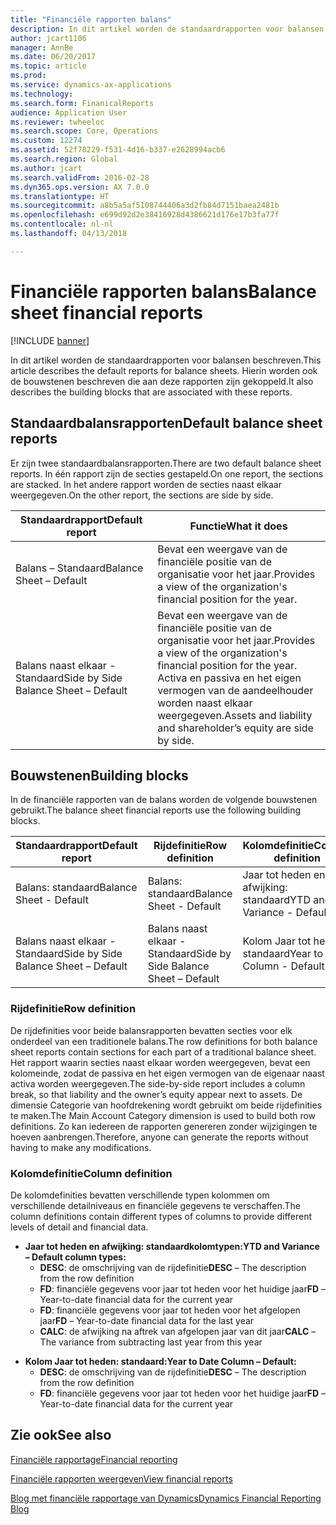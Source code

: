 ```yaml
---
title: "Financiële rapporten balans"
description: In dit artikel worden de standaardrapporten voor balansen beschreven. Hierin worden ook de bouwstenen beschreven die aan deze rapporten zijn gekoppeld.
author: jcart1106
manager: AnnBe
ms.date: 06/20/2017
ms.topic: article
ms.prod: 
ms.service: dynamics-ax-applications
ms.technology: 
ms.search.form: FinanicalReports
audience: Application User
ms.reviewer: twheeloc
ms.search.scope: Core, Operations
ms.custom: 12274
ms.assetid: 52f78229-f531-4d16-b337-e2628994acb6
ms.search.region: Global
ms.author: jcart
ms.search.validFrom: 2016-02-28
ms.dyn365.ops.version: AX 7.0.0
ms.translationtype: HT
ms.sourcegitcommit: a8b5a5af5108744406a3d2fb84d7151baea2481b
ms.openlocfilehash: e699d92d2e38416928d4386621d176e17b3fa77f
ms.contentlocale: nl-nl
ms.lasthandoff: 04/13/2018

---
```


# <a name="balance-sheet-financial-reports"></a><span data-ttu-id="863e0-104">Financiële rapporten balans</span><span class="sxs-lookup"><span data-stu-id="863e0-104">Balance sheet financial reports</span></span>

[!INCLUDE [banner](../includes/banner.md)]

<span data-ttu-id="863e0-105">In dit artikel worden de standaardrapporten voor balansen beschreven.</span><span class="sxs-lookup"><span data-stu-id="863e0-105">This article describes the default reports for balance sheets.</span></span> <span data-ttu-id="863e0-106">Hierin worden ook de bouwstenen beschreven die aan deze rapporten zijn gekoppeld.</span><span class="sxs-lookup"><span data-stu-id="863e0-106">It also describes the building blocks that are associated with these reports.</span></span> 

<a name="default-balance-sheet-reports"></a><span data-ttu-id="863e0-107">Standaardbalansrapporten</span><span class="sxs-lookup"><span data-stu-id="863e0-107">Default balance sheet reports</span></span>
-----------------------------

<span data-ttu-id="863e0-108">Er zijn twee standaardbalansrapporten.</span><span class="sxs-lookup"><span data-stu-id="863e0-108">There are two default balance sheet reports.</span></span> <span data-ttu-id="863e0-109">In één rapport zijn de secties gestapeld.</span><span class="sxs-lookup"><span data-stu-id="863e0-109">On one report, the sections are stacked.</span></span> <span data-ttu-id="863e0-110">In het andere rapport worden de secties naast elkaar weergegeven.</span><span class="sxs-lookup"><span data-stu-id="863e0-110">On the other report, the sections are side by side.</span></span>

| <span data-ttu-id="863e0-111">Standaardrapport</span><span class="sxs-lookup"><span data-stu-id="863e0-111">Default report</span></span>                       | <span data-ttu-id="863e0-112">Functie</span><span class="sxs-lookup"><span data-stu-id="863e0-112">What it does</span></span>                                                                                                                           |
|--------------------------------------|----------------------------------------------------------------------------------------------------------------------------------------|
| <span data-ttu-id="863e0-113">Balans – Standaard</span><span class="sxs-lookup"><span data-stu-id="863e0-113">Balance Sheet – Default</span></span>              | <span data-ttu-id="863e0-114">Bevat een weergave van de financiële positie van de organisatie voor het jaar.</span><span class="sxs-lookup"><span data-stu-id="863e0-114">Provides a view of the organization's financial position for the year.</span></span>                                                                 |
| <span data-ttu-id="863e0-115">Balans naast elkaar - Standaard</span><span class="sxs-lookup"><span data-stu-id="863e0-115">Side by Side Balance Sheet – Default</span></span> | <span data-ttu-id="863e0-116">Bevat een weergave van de financiële positie van de organisatie voor het jaar.</span><span class="sxs-lookup"><span data-stu-id="863e0-116">Provides a view of the organization's financial position for the year.</span></span> <span data-ttu-id="863e0-117">Activa en passiva en het eigen vermogen van de aandeelhouder worden naast elkaar weergegeven.</span><span class="sxs-lookup"><span data-stu-id="863e0-117">Assets and liability and shareholder’s equity are side by side.</span></span> |

## <a name="building-blocks"></a><span data-ttu-id="863e0-118">Bouwstenen</span><span class="sxs-lookup"><span data-stu-id="863e0-118">Building blocks</span></span>
<span data-ttu-id="863e0-119">In de financiële rapporten van de balans worden de volgende bouwstenen gebruikt.</span><span class="sxs-lookup"><span data-stu-id="863e0-119">The balance sheet financial reports use the following building blocks.</span></span>

| <span data-ttu-id="863e0-120">Standaardrapport</span><span class="sxs-lookup"><span data-stu-id="863e0-120">Default report</span></span>                       | <span data-ttu-id="863e0-121">Rijdefinitie</span><span class="sxs-lookup"><span data-stu-id="863e0-121">Row definition</span></span>                       | <span data-ttu-id="863e0-122">Kolomdefinitie</span><span class="sxs-lookup"><span data-stu-id="863e0-122">Column definition</span></span>             |
|--------------------------------------|--------------------------------------|-------------------------------|
| <span data-ttu-id="863e0-123">Balans: standaard</span><span class="sxs-lookup"><span data-stu-id="863e0-123">Balance Sheet - Default</span></span>              | <span data-ttu-id="863e0-124">Balans: standaard</span><span class="sxs-lookup"><span data-stu-id="863e0-124">Balance Sheet - Default</span></span>              | <span data-ttu-id="863e0-125">Jaar tot heden en afwijking: standaard</span><span class="sxs-lookup"><span data-stu-id="863e0-125">YTD and Variance - Default</span></span>    |
| <span data-ttu-id="863e0-126">Balans naast elkaar - Standaard</span><span class="sxs-lookup"><span data-stu-id="863e0-126">Side by Side Balance Sheet – Default</span></span> | <span data-ttu-id="863e0-127">Balans naast elkaar - Standaard</span><span class="sxs-lookup"><span data-stu-id="863e0-127">Side by Side Balance Sheet – Default</span></span> | <span data-ttu-id="863e0-128">Kolom Jaar tot heden: standaard</span><span class="sxs-lookup"><span data-stu-id="863e0-128">Year to Date Column - Default</span></span> |

### <a name="row-definition"></a><span data-ttu-id="863e0-129">Rijdefinitie</span><span class="sxs-lookup"><span data-stu-id="863e0-129">Row definition</span></span>

<span data-ttu-id="863e0-130">De rijdefinities voor beide balansrapporten bevatten secties voor elk onderdeel van een traditionele balans.</span><span class="sxs-lookup"><span data-stu-id="863e0-130">The row definitions for both balance sheet reports contain sections for each part of a traditional balance sheet.</span></span> <span data-ttu-id="863e0-131">Het rapport waarin secties naast elkaar worden weergegeven, bevat een kolomeinde, zodat de passiva en het eigen vermogen van de eigenaar naast activa worden weergegeven.</span><span class="sxs-lookup"><span data-stu-id="863e0-131">The side-by-side report includes a column break, so that liability and the owner’s equity appear next to assets.</span></span> <span data-ttu-id="863e0-132">De dimensie Categorie van hoofdrekening wordt gebruikt om beide rijdefinities te maken.</span><span class="sxs-lookup"><span data-stu-id="863e0-132">The Main Account Category dimension is used to build both row definitions.</span></span> <span data-ttu-id="863e0-133">Zo kan iedereen de rapporten genereren zonder wijzigingen te hoeven aanbrengen.</span><span class="sxs-lookup"><span data-stu-id="863e0-133">Therefore, anyone can generate the reports without having to make any modifications.</span></span>

### <a name="column-definition"></a><span data-ttu-id="863e0-134">Kolomdefinitie</span><span class="sxs-lookup"><span data-stu-id="863e0-134">Column definition</span></span>

<span data-ttu-id="863e0-135">De kolomdefinities bevatten verschillende typen kolommen om verschillende detailniveaus en financiële gegevens te verschaffen.</span><span class="sxs-lookup"><span data-stu-id="863e0-135">The column definitions contain different types of columns to provide different levels of detail and financial data.</span></span>

-   <span data-ttu-id="863e0-136">**Jaar tot heden en afwijking: standaardkolomtypen:**</span><span class="sxs-lookup"><span data-stu-id="863e0-136">**YTD and Variance – Default column types:**</span></span>
    -   <span data-ttu-id="863e0-137">**DESC**: de omschrijving van de rijdefinitie</span><span class="sxs-lookup"><span data-stu-id="863e0-137">**DESC** – The description from the row definition</span></span>
    -   <span data-ttu-id="863e0-138">**FD**: financiële gegevens voor jaar tot heden voor het huidige jaar</span><span class="sxs-lookup"><span data-stu-id="863e0-138">**FD** – Year-to-date financial data for the current year</span></span>
    -   <span data-ttu-id="863e0-139">**FD**: financiële gegevens voor jaar tot heden voor het afgelopen jaar</span><span class="sxs-lookup"><span data-stu-id="863e0-139">**FD** – Year-to-date financial data for the last year</span></span>
    -   <span data-ttu-id="863e0-140">**CALC**: de afwijking na aftrek van afgelopen jaar van dit jaar</span><span class="sxs-lookup"><span data-stu-id="863e0-140">**CALC** – The variance from subtracting last year from this year</span></span>

<!-- -->

-   <span data-ttu-id="863e0-141">**Kolom Jaar tot heden: standaard:**</span><span class="sxs-lookup"><span data-stu-id="863e0-141">**Year to Date Column – Default:**</span></span>
    -   <span data-ttu-id="863e0-142">**DESC**: de omschrijving van de rijdefinitie</span><span class="sxs-lookup"><span data-stu-id="863e0-142">**DESC** – The description from the row definition</span></span>
    -   <span data-ttu-id="863e0-143">**FD**: financiële gegevens voor jaar tot heden voor het huidige jaar</span><span class="sxs-lookup"><span data-stu-id="863e0-143">**FD** – Year-to-date financial data for the current year</span></span>



<a name="see-also"></a><span data-ttu-id="863e0-144">Zie ook</span><span class="sxs-lookup"><span data-stu-id="863e0-144">See also</span></span>
--------

[<span data-ttu-id="863e0-145">Financiële rapportage</span><span class="sxs-lookup"><span data-stu-id="863e0-145">Financial reporting</span></span>](financial-reporting-getting-started.md)

[<span data-ttu-id="863e0-146">Financiële rapporten weergeven</span><span class="sxs-lookup"><span data-stu-id="863e0-146">View financial reports</span></span>](view-financial-reports.md)

[<span data-ttu-id="863e0-147">Blog met financiële rapportage van Dynamics</span><span class="sxs-lookup"><span data-stu-id="863e0-147">Dynamics Financial Reporting Blog</span></span>](http://blogs.msdn.com/b/dynamics_financial_reporting/)




